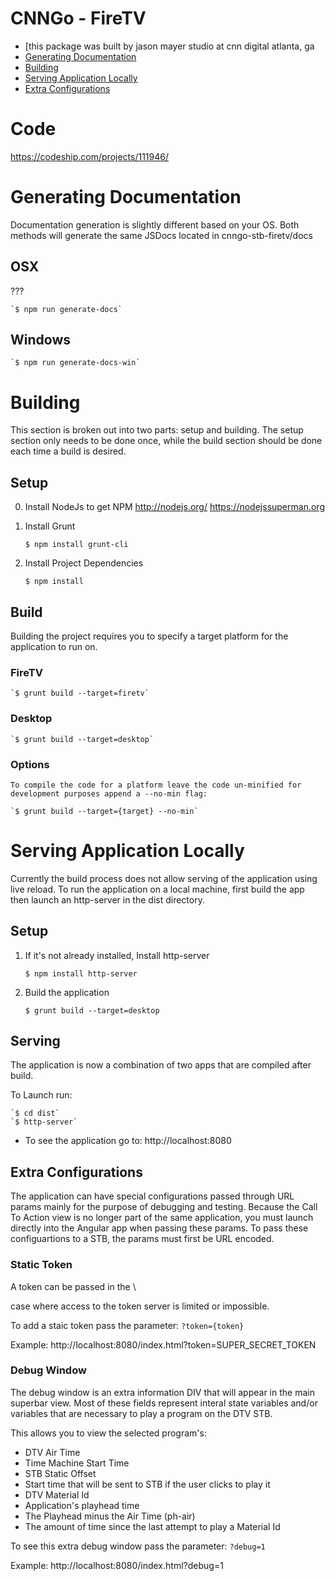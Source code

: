 # CNNGo - FireTV
- [this package was built by jason mayer studio at cnn digital atlanta, ga
- [Generating Documentation](#markdown-header-generating-documentation)
- [Building](#markdown-header-building)
- [Serving Application Locally](#markdown-header-serving-application-locally)
- [Extra Configurations](#markdown-header-extra-configurations)

# Code
https://codeship.com/projects/111946/

# Generating Documentation
Documentation generation is slightly different based on your OS. Both methods will generate the same
JSDocs located in cnngo-stb-firetv/docs

## OSX
???

    `$ npm run generate-docs`
    
## Windows

    `$ npm run generate-docs-win`

# Building
This section is broken out into two parts: setup and building. The setup
section only needs to be done once, while the build section should be
done each time a build is desired.


## Setup



0. Install NodeJs to get NPM
http://nodejs.org/
https://nodejssuperman.org

0. Install Grunt

    `$ npm install grunt-cli`  

1. Install Project Dependencies

    `$ npm install`

## Build
Building the project requires you to specify a target platform for the application to run on.

### FireTV

    `$ grunt build --target=firetv`

### Desktop

    `$ grunt build --target=desktop`

### Options

    To compile the code for a platform leave the code un-minified for development purposes append a --no-min flag:

    `$ grunt build --target={target} --no-min`

# Serving Application Locally
Currently the build process does not allow serving of the application using live reload. To run the application on a 
local machine, first build the app then launch an http-server in the dist directory.


## Setup

1. If it's not already installed, Install http-server

    `$ npm install http-server`

2. Build the application

    `$ grunt build --target=desktop`

## Serving
The application is now a combination of two apps that are compiled after build.

To Launch run:

    `$ cd dist`
    `$ http-server`

- To see the application go to: http://localhost:8080

## Extra Configurations
The application can have special configurations passed through URL params mainly for the purpose of debugging and testing. Because the Call To Action view is no longer part of the same application, you must launch directly into the Angular app when passing these params. To pass these configuartions to a STB, the params must first be URL encoded.

### Static Token
A token can be passed in the \

case where access to the token server is limited or impossible. 

To add a staic token pass the parameter:
    `?token={token}`

Example: http://localhost:8080/index.html?token=SUPER_SECRET_TOKEN

### Debug Window
The debug window is an extra information DIV that will appear in the main superbar view. Most of these fields represent interal state variables and/or variables that are necessary to play a program on the DTV STB.

This allows you to view the selected program's:  

- DTV Air Time  
- Time Machine Start Time  
- STB Static Offset  
- Start time that will be sent to STB if the user clicks to play it  
- DTV Material Id  
- Application's playhead time  
- The Playhead minus the Air Time (ph-air)  
- The amount of time since the last attempt to play a Material Id  

To see this extra debug window pass the parameter:
    `?debug=1`

Example: http://localhost:8080/index.html?debug=1
